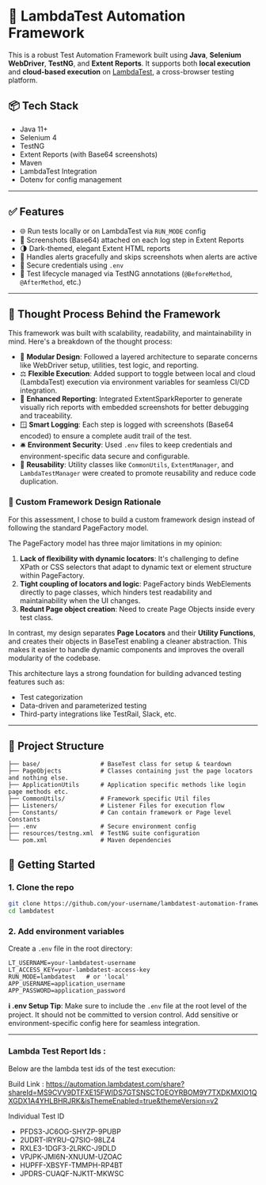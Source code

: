 # 🚀 LambdaTest Automation Framework

This is a robust Test Automation Framework built using **Java**, **Selenium WebDriver**, **TestNG**, and **Extent Reports**. It supports both **local execution** and **cloud-based execution** on [LambdaTest](https://www.lambdatest.com/), a cross-browser testing platform.

## 📦 Tech Stack

- Java 11+
- Selenium 4
- TestNG
- Extent Reports (with Base64 screenshots)
- Maven
- LambdaTest Integration
- Dotenv for config management

---

## ✅ Features

- 🌐 Run tests locally or on LambdaTest via `RUN_MODE` config
- 📸 Screenshots (Base64) attached on each log step in Extent Reports
- 🌗 Dark-themed, elegant Extent HTML reports
- 🚫 Handles alerts gracefully and skips screenshots when alerts are active
- 🔐 Secure credentials using `.env`
- 🧪 Test lifecycle managed via TestNG annotations (`@BeforeMethod`, `@AfterMethod`, etc.)

---

## 🧹 Thought Process Behind the Framework

This framework was built with scalability, readability, and maintainability in mind. Here's a breakdown of the thought process:

- 🏃 **Modular Design**: Followed a layered architecture to separate concerns like WebDriver setup, utilities, test logic, and reporting.
- ⚖️ **Flexible Execution**: Added support to toggle between local and cloud (LambdaTest) execution via environment variables for seamless CI/CD integration.
- 📢 **Enhanced Reporting**: Integrated ExtentSparkReporter to generate visually rich reports with embedded screenshots for better debugging and traceability.
- 🪟 **Smart Logging**: Each step is logged with screenshots (Base64 encoded) to ensure a complete audit trail of the test.
- 🛎 **Environment Security**: Used `.env` files to keep credentials and environment-specific data secure and configurable.
- 🔄 **Reusability**: Utility classes like `CommonUtils`, `ExtentManager`, and `LambdaTestManager` were created to promote reusability and reduce code duplication.

### 🔧 Custom Framework Design Rationale

For this assessment, I chose to build a custom framework design instead of following the standard PageFactory model.

The PageFactory model has three major limitations in my opinion:

1. **Lack of flexibility with dynamic locators**: It's challenging to define XPath or CSS selectors that adapt to dynamic text or element structure within PageFactory.
2. **Tight coupling of locators and logic**: PageFactory binds WebElements directly to page classes, which hinders test readability and maintainability when the UI changes.
3. **Redunt Page object creation**: Need to create Page Objects inside every test class.
   
In contrast, my design separates **Page Locators** and their **Utility Functions**, and creates their objects in BaseTest enabling a cleaner abstraction. This makes it easier to handle dynamic components and improves the overall modularity of the codebase.

This architecture lays a strong foundation for building advanced testing features such as:

- Test categorization
- Data-driven and parameterized testing
- Third-party integrations like TestRail, Slack, etc.
 
---

## 📁 Project Structure

```
├── base/                 # BaseTest class for setup & teardown
├── PageObjects           # Classes containing just the page locators and nothing else.
├── ApplicationUtils      # Application specific methods like login page methods etc.
├── CommonUtils/          # Framework specific Util files
├── Listeners/            # Listener Files for execution flow
├── Constants/            # Can contain framework or Page level Constants
├── .env                  # Secure environment config
├── resources/testng.xml  # TestNG suite configuration
└── pom.xml               # Maven dependencies

```

## 🚀 Getting Started

### 1. Clone the repo

```bash
git clone https://github.com/your-username/lambdatest-automation-framework.git
cd lambdatest
```

### 2. Add environment variables

Create a `.env` file in the root directory:

```dotenv
LT_USERNAME=your-lambdatest-username
LT_ACCESS_KEY=your-lambdatest-access-key
RUN_MODE=lambdatest   # or 'local'
APP_USERNAME=application_username
APP_PASSWORD=application_password

```

**ℹ️ .env Setup Tip**: Make sure to include the `.env` file at the root level of the project. It should not be committed to version control. Add sensitive or environment-specific config here for seamless integration.

---

### Lambda Test Report Ids :

Below are the lambda test ids of the test execution:

Build Link : https://automation.lambdatest.com/share?shareId=MS9CVV9DTFXE15FWIDS7GTSNSCTOEOYRBOM9Y7TXDKMXIO1QXGDX1A4YHLBHRJRK&isThemeEnabled=true&themeVersion=v2

Individual Test ID
- PFDS3-JC6OG-SHYZP-9PUBP
- 2UDRT-IRYRU-Q7SIO-98LZ4
- RXLE3-1DGF3-2LRKC-J9DLD
- VPJPK-JMI6N-XNUUM-UZOAC
- HUPFF-XBSYF-TMMPH-RP4BT
- JPDRS-CUAQF-NJK1T-MKWSC

